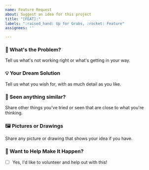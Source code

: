 ```yaml
---
name: Feature Request
about: Suggest an idea for this project
title: "[FEAT]:"
labels: ":raised_hand: Up for Grabs, :rocket: Feature"
assignees: ''

---
```


### 🚀 What's the Problem?
Tell us what's not working right or what's getting in your way.

### 💡 Your Dream Solution
Tell us what you wish for, with as much detail as you like.

### 🤔 Seen anything similar?
Share other things you've tried or seen that are close to what you're thinking.

### 🖼️ Pictures or Drawings
Share any picture or drawing that shows your idea if you have.

### 👐 Want to Help Make It Happen?
- [ ] Yes, I'd like to volunteer and help out with this!
